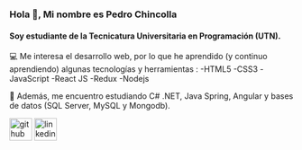 ### Hola 👋, Mi nombre es Pedro Chincolla
#### Soy estudiante de la Tecnicatura Universitaria en Programación (UTN).
💻 Me interesa el desarrollo web, por lo que he aprendido (y continuo aprendiendo) algunas tecnologías y herramientas : 
-HTML5 
-CSS3 
-JavaScript 
-React JS
-Redux
-Nodejs

🌱 Además, me encuentro estudiando C# .NET, Java Spring, Angular y bases de datos (SQL Server, MySQL y Mongodb).




[<img src='https://cdn.jsdelivr.net/npm/simple-icons@3.0.1/icons/github.svg' alt='github' height='40'>](https://github.com/PedroT111)  [<img src='https://cdn.jsdelivr.net/npm/simple-icons@3.0.1/icons/linkedin.svg' alt='linkedin' height='40'>](https://www.linkedin.com/in/pedro-chincolla-b507b0180/)  





    
    

